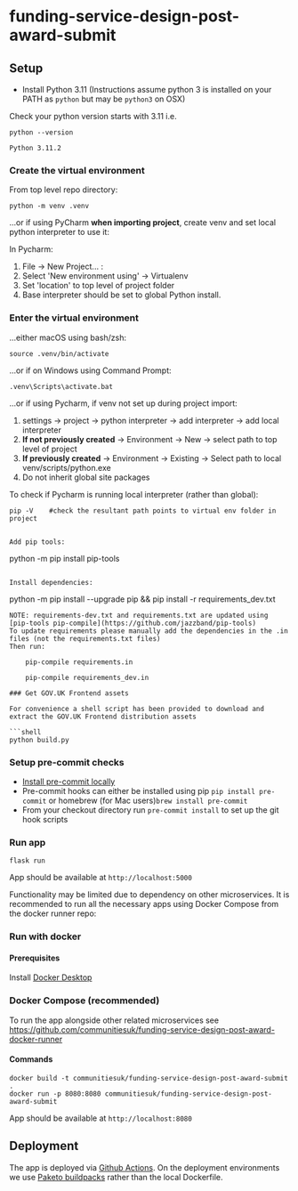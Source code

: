 # funding-service-design-post-award-submit

## Setup
* Install Python 3.11
(Instructions assume python 3 is installed on your PATH as `python` but may be `python3` on OSX)

Check your python version starts with 3.11 i.e.
```
python --version

Python 3.11.2
```

### Create the virtual environment

From top level repo directory:

```
python -m venv .venv
```

...or if using PyCharm **when importing project**, create venv and set local python interpreter to use it:

In Pycharm:
1) File -> New Project... :
2) Select 'New environment using' -> Virtualenv
3) Set 'location' to top level of project folder
4) Base interpreter should be set to global Python install.


### Enter the virtual environment

...either macOS using bash/zsh:

    source .venv/bin/activate

...or if on Windows using Command Prompt:

    .venv\Scripts\activate.bat

...or if using Pycharm, if venv not set up during project import:

1) settings -> project -> python interpreter -> add interpreter -> add local interpreter
2) **If not previously created** -> Environment -> New -> select path to top level of project
3) **If previously created** -> Environment -> Existing -> Select path to local venv/scripts/python.exe
4) Do not inherit global site packages

To check if Pycharm is running local interpreter (rather than global):

    pip -V    #check the resultant path points to virtual env folder in project
```

Add pip tools:
```
python -m pip install pip-tools
```

Install dependencies:
```
python -m pip install --upgrade pip && pip install -r requirements_dev.txt
```
NOTE: requirements-dev.txt and requirements.txt are updated using [pip-tools pip-compile](https://github.com/jazzband/pip-tools)
To update requirements please manually add the dependencies in the .in files (not the requirements.txt files)
Then run:

    pip-compile requirements.in

    pip-compile requirements_dev.in

### Get GOV.UK Frontend assets

For convenience a shell script has been provided to download and extract the GOV.UK Frontend distribution assets

```shell
python build.py
```

### Setup pre-commit checks

* [Install pre-commit locally](https://pre-commit.com/#installation)
* Pre-commit hooks can either be installed using pip `pip install pre-commit` or homebrew (for Mac users)`brew install pre-commit`
* From your checkout directory run `pre-commit install` to set up the git hook scripts

### Run app

```shell
flask run
```
App should be available at `http://localhost:5000`

Functionality may be limited due to dependency on other microservices. It is recommended to run all the necessary apps using Docker Compose from the docker runner repo:

### Run with docker
#### Prerequisites
Install [Docker Desktop](https://www.docker.com/products/docker-desktop/)

### Docker Compose (recommended)
To run the app alongside other related microservices see https://github.com/communitiesuk/funding-service-design-post-award-docker-runner

#### Commands
```
docker build -t communitiesuk/funding-service-design-post-award-submit .
docker run -p 8080:8080 communitiesuk/funding-service-design-post-award-submit
```
App should be available at `http://localhost:8080`

## Deployment
The app is deployed via [Github Actions](./.github/workflows/deploy.yml). On the deployment environments we use [Paketo buildpacks](https://paketo.io) rather than the local Dockerfile.
